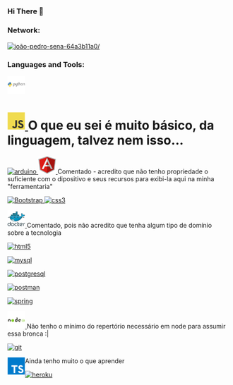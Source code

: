  ### Hi There 👋


<h3 align="left">Network:</h3>
<p align="left">
<a href="https://linkedin.com/in/joão-pedro-sena-64a3b11a0/" target="blank"><img align="center" src="https://cdn.jsdelivr.net/npm/simple-icons@3.0.1/icons/linkedin.svg" alt="joão-pedro-sena-64a3b11a0/" height="30" width="40" /></a>
</p>

<h3 align="left">Languages and Tools:</h3>
<p align="left"> 
<a href="https://www.python.org" target="_blank"> <img src="assets/img/iconPython.svg" alt="python" width="40" height="40"/> </a> 
 
[//]: <> (This is also a comment.)
 
# <a href="https://developer.mozilla.org/en-US/docs/Web/JavaScript" target="_blank"> <img src="assets/img/iconJS.svg" alt="javascript" width="40" height="40"/> </a> O que eu sei é muito básico, da linguagem, talvez nem isso... <!-->
 
<!--> <a href="https://www.arduino.cc/" target="_blank"> <img src="https://cdn.worldvectorlogo.com/logos/arduino-1.svg" alt="arduino" width="40" height="40"/> </a> 
<a href="https://angular.io" target="_blank"> <img src="assets/img/angular-icon.svg" alt="angularjs" width="40" height="40"/> </a> Comentado - acredito que não tenho propriedade o suficiente com o dipositivo e seus recursos para exibi-la aqui na minha "ferramentaria" <!-->
 
<a href="https://getbootstrap.com.br/" target="_blank"> <img src="assets/img/iconBootStrap.svg" alt="Bootstrap" width="40" height="40"/> </a>
<a href="https://www.w3schools.com/css/" target="_blank"> <img src="https://raw.githubusercontent.com/devicons/devicon/master/icons/css3/css3-original-wordmark.svg" alt="css3" width="40" height="40"/> </a> 
 
<!--> <a href="https://www.docker.com/" target="_blank"> <img src="https://raw.githubusercontent.com/devicons/devicon/master/icons/docker/docker-original-wordmark.svg" alt="docker" width="40" height="40"/> </a> Comentado, pois não acredito que tenha algum tipo de domínio sobre a tecnologia <!-->
 
<a href="https://www.w3.org/html/" target="_blank"> <img src="https://raw.githubusercontent.com/devicons/devicon/master/icons/html5/html5-original-wordmark.svg" alt="html5" width="40" height="40"/> </a> 
 
<a href="https://www.mysql.com/" target="_blank"> <img src="https://raw.githubusercontent.com/devicons/devicon/master/icons/mysql/mysql-original-wordmark.svg" alt="mysql" width="40" height="40"/> </a> 
 
 <a href="https://www.postgresql.org" target="_blank"> <img src="https://raw.githubusercontent.com/devicons/devicon/master/icons/postgresql/postgresql-original-wordmark.svg" alt="postgresql" width="40" height="40"/> </a>
 
<a href="https://postman.com" target="_blank"> <img src="https://www.vectorlogo.zone/logos/getpostman/getpostman-icon.svg" alt="postman" width="40" height="40"/> </a> 
 
<a href="https://spring.io/" target="_blank"> <img src="https://www.vectorlogo.zone/logos/springio/springio-icon.svg" alt="spring" width="40" height="40"/> </a> 
 
<!--> <a href="https://nodejs.org" target="_blank"> <img src="https://raw.githubusercontent.com/devicons/devicon/master/icons/nodejs/nodejs-original-wordmark.svg" alt="nodejs" width="40" height="40"/> </a> Não tenho o mínimo do repertório necessário em node para assumir essa bronca :| <!-->
 
<a href="https://git-scm.com/" target="_blank"> <img src="https://www.vectorlogo.zone/logos/git-scm/git-scm-icon.svg" alt="git" width="40" height="40"/> </a>
 
<!--><a href="https://www.typescriptlang.org/" target="_blank"> <img src="https://raw.githubusercontent.com/devicons/devicon/master/icons/typescript/typescript-original.svg" alt="typescript" width="40" height="40" align="left"> </a> Ainda tenho muito o que aprender <!-->
 
 <a href="https://heroku.com" target="_blank"> <img src="https://www.vectorlogo.zone/logos/heroku/heroku-icon.svg" alt="heroku" width="40" height="40"/> </a>
</p>

